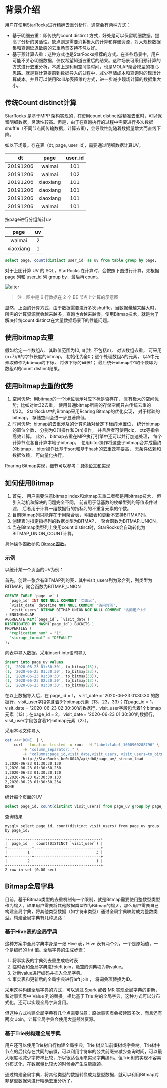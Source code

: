 # 背景介绍

用户在使用StarRocks进行精确去重分析时，通常会有两种方式：

* 基于明细去重：即传统的count distinct 方式，好处是可以保留明细数据。提高了分析的灵活性。缺点则是需要消耗极大的计算和存储资源，对大规模数据集和查询延迟敏感的去重场景支持不够友好。
* 基于预计算去重：这种方式也是StarRocks推荐的方式。在某些场景中，用户可能不关心明细数据，仅仅希望知道去重后的结果。这种场景可采用预计算的方式进行去重分析，本质上是利用空间换时间，也是MOLAP聚合模型的核心思路。就是将计算提前到数据导入的过程中，减少存储成本和查询时的现场计算成本。并且可以使用RollUp表降维的方式，进一步减少现场计算的数据集大小。

## 传统Count distinct计算

StarRocks 是基于MPP 架构实现的，在使用count distinct做精准去重时，可以保留明细数据，灵活性较高。但是，由于在查询执行的过程中需要进行多次数据shuffle（不同节点间传输数据，计算去重），会导致性能随着数据量增大而直线下降。

如以下场景。存在表（dt, page, user_id)，需要通过明细数据计算UV。

|  dt   |   page  | user_id |
| :---: | :---: | :---:|
|   20191206  |   waimai  | 101 |
|   20191206  |   waimai  | 102 |
|   20191206  |   xiaoxiang  | 101 |
|   20191206  |   xiaoxiang  | 101 |
|   20191206  |   xiaoxiang  | 101 |
|   20191206  |   waimai  | 101 |

按page进行分组统计uv

|  page   |   uv  |
| :---: | :---: |
|   waimai  |   2  |
|   xiaoxiang  |  1   |

```sql
select page, count(distinct user_id) as uv from table group by page;
```

对于上图计算 UV 的 SQL，StarRocks 在计算时，会按照下图进行计算，先根据 page 列和 user_id 列 group by，最后再 count。

![alter](../assets/6.1.2-2.png)

> 注：图中是 6 行数据在 2 个 BE 节点上计算的示意图

显然，上面的计算方式，由于数据需要进行多次shuffle，当数据量越来越大时，所需的计算资源就会越来越多，查询也会越来越慢。使用Bitmap技术，就是为了解决传统count distinct在大量数据场景下的性能问题。

## 使用bitmap去重

假如给定一个数组A， 其取值范围为[0, n)(注: 不包括n)， 对该数组去重， 可采用(n+7)/8的字节长度的bitmap， 初始化为全0；逐个处理数组A的元素， 以A中元素取值作为bitmap的下标， 将该下标的bit置1； 最后统计bitmap中1的个数即为数组A的count distinct结果。

## 使用bitmap去重的优势

1. 空间优势:  用bitmap的一个bit位表示对应下标是否存在， 具有极大的空间优势;  比如对int32去重， 使用普通bitmap所需的存储空间只占传统去重的1/32。  StarRocks中的Bitmap采用Roaring Bitmap的优化实现， 对于稀疏的bitmap， 存储空间会进一步显著降低。
2. 时间优势:  bitmap的去重涉及的计算包括对给定下标的bit置位， 统计bitmap的置位个数， 分别为O(1)操作和O(n)操作， 并且后者可使用clz， ctz等指令高效计算。 此外， bitmap去重在MPP执行引擎中还可以并行加速处理， 每个计算节点各自计算本地子bitmap，  使用bitor操作将这些子bitmap合并成最终的bitmap， bitor操作比基于sort和基于hash的去重效率要高， 无条件依赖和数据依赖， 可向量化执行。

Roaring Bitmap实现，细节可以参考：[具体论文和实现](https://github.com/RoaringBitmap/RoaringBitmap)

## 如何使用Bitmap

1. 首先， 用户需要注意bitmap index和bitmap去重二者都是用bitmap技术， 但引入动机和解决的问题完全不同， 前者用于低基数的枚举型列的等值条件过滤， 后者用于计算一组数据行的指标列的不重复元素的个数。
2. 目前Bitmap列只能存在于用聚合表， 明细表和更新不支持BITMAP列。
3. 创建表时指定指标列的数据类型为BITMAP，  聚合函数为BITMAP_UNION。
4. 当在Bitmap类型列上使用count distinct时，StarRocks会自动转化为BITMAP_UNION_COUNT计算。

具体操作函数参见 [Bitmap函数](../sql-reference/sql-functions/bitmap-functions/bitmap_and.md)。

### 示例

以统计某一个页面的UV为例：

首先，创建一张含有BITMAP列的表，其中visit_users列为聚合列，列类型为BITMAP，聚合函数为BITMAP_UNION

```sql
CREATE TABLE `page_uv` (
  `page_id` INT NOT NULL COMMENT '页面id',
  `visit_date` datetime NOT NULL COMMENT '访问时间',
  `visit_users` BITMAP BITMAP_UNION NOT NULL COMMENT '访问用户id'
) ENGINE=OLAP
AGGREGATE KEY(`page_id`, `visit_date`)
DISTRIBUTED BY HASH(`page_id`) BUCKETS 1
PROPERTIES (
  "replication_num" = "1",
  "storage_format" = "DEFAULT"
);
```

向表中导入数据，采用insert into语句导入

```sql
insert into page_uv values
(1, '2020-06-23 01:30:30', to_bitmap(13)),
(1, '2020-06-23 01:30:30', to_bitmap(23)),
(1, '2020-06-23 01:30:30', to_bitmap(33)),
(1, '2020-06-23 02:30:30', to_bitmap(13)),
(2, '2020-06-23 01:30:30', to_bitmap(23));
```

在以上数据导入后，在 page_id = 1， visit_date = '2020-06-23 01:30:30'的数据行，visit_user字段包含着3个bitmap元素（13，23，33）；在page_id = 1， visit_date = '2020-06-23 02:30:30'的数据行，visit_user字段包含着1个bitmap元素（13）；在page_id = 2， visit_date = '2020-06-23 01:30:30'的数据行，visit_user字段包含着1个bitmap元素（23）。

采用本地文件导入

```bash
cat <<<'DONE' | \
    curl --location-trusted -u root: -H "label:label_1600960288796" \
        -H "column_separator:," \
        -H "columns:page_id,visit_date,visit_users, visit_users=to_bitmap(visit_users)" -T - \
        http://StarRocks_be0:8040/api/db0/page_uv/_stream_load
1,2020-06-23 01:30:30,130
1,2020-06-23 01:30:30,230
1,2020-06-23 01:30:30,120
1,2020-06-23 02:30:30,133
2,2020-06-23 01:30:30,234
DONE
```

统计每个页面的UV

```sql
select page_id, count(distinct visit_users) from page_uv group by page_id;
```

查询结果

```shell
mysql> select page_id, count(distinct visit_users) from page_uv group by page_id;

+-----------+------------------------------+
|  page_id  | count(DISTINCT `visit_user`) |
+-----------+------------------------------+
|         1 |                            3 |
+-----------+------------------------------+
|         2 |                            1 |
+-----------+------------------------------+
2 row in set (0.00 sec)
```

## Bitmap全局字典

目前，基于Bitmap类型的去重机制有一个限制，就是Bitmap需要使用整数型类型作为输入。如果用户需要将其他数据类型作为Bitmap的输入，那么用户需要自己构建全局字典，将其他类型数据（如字符串类型）通过全局字典映射成为整数类型。构建全局字典有几种思路：

### 基于Hive表的全局字典

这种方案中全局字典本身是一张 Hive 表，Hive 表有两个列，一个是原始值，一个是编码的 Int 值。全局字典的生成步骤：

1. 将事实表的字典列去重生成临时表
2. 临时表和全局字典进行left join，悬空的词典项为新value。
3. 对新value进行编码并插入全局字典。
4. 事实表和更新后的全局字典进行left join ， 将词典项替换为ID。

采用这种构建全局字典的方式，可以通过 Spark 或者 MR 实现全局字典的更新，和对事实表中 Value 列的替换。相比基于 Trie 树的全局字典，这种方式可以分布式化，还可以实现全局字典复用。

但这种方式构建全局字典有几个点需要注意：原始事实表会被读取多次，而且还有两次 Join，计算全局字典会使用大量额外资源。

### 基于Trie树构建全局字典

用户还可以使用Trie树自行构建全局字典。Trie 树又叫前缀树或字典树。Trie树中节点的后代存在共同的前缀，可以利用字符串的公共前缀来减少查询时间，可以最大限度地减少字符串比较，所以很适合用来实现字典编码。但Trie树的实现不容易分布式化，在数据量比较大的时候会产生性能瓶颈。

通过构建全局字典，将其他类型的数据转换成为整型数据，就可以利用Bitmap对非整型数据列进行精确去重分析了。
